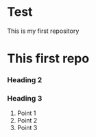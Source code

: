 # Test
This is my first repository
# This first repo
### Heading 2
### Heading 3
1. Point 1
2. Point 2
3. Point 3
